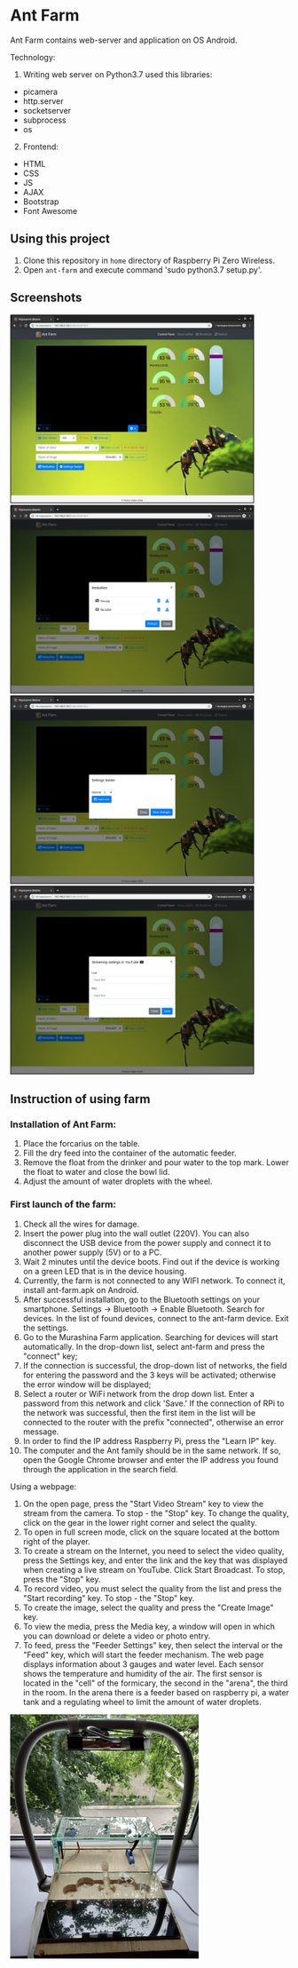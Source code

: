 # Ant Farm

Ant Farm contains web-server and application on OS Android. 

Technology:
1. Writing web server on Python3.7 used this libraries: 
 - picamera
 - http.server
 - socketserver
 - subprocess
 - os
2. Frontend:
 - HTML
 - CSS
 - JS
 - AJAX
 - Bootstrap
 - Font Awesome

 ## Using this project
 
 1. Clone this repository in `home` directory of Raspberry Pi Zero Wireless.
 2. Open `ant-farm` and execute command 'sudo python3.7 setup.py'.
 
 ## Screenshots

<img src = "https://github.com/vadim9999/ant-farm/blob/master/screenshots/1.png"  height="340" width="440" >
<img src = "https://github.com/vadim9999/ant-farm/blob/master/screenshots/2.png"  height="340" width="440" >
<img src = "https://github.com/vadim9999/ant-farm/blob/master/screenshots/3.png"  height="340" width="440" >
<img src = "https://github.com/vadim9999/ant-farm/blob/master/screenshots/4.png"  height="340" width="440" >

## Instruction of using farm

### Installation of Ant Farm:
1. Place the forcarius on the table.
2. Fill the dry feed into the container of the automatic feeder.
3. Remove the float from the drinker and pour water to the top mark. Lower the float to water and close the bowl lid.
4. Adjust the amount of water droplets with the wheel.

### First launch of the farm:
1. Check all the wires for damage.
2. Insert the power plug into the wall outlet (220V). You can also disconnect the USB device from the power supply and connect it to another power supply (5V) or to a PC.
3. Wait 2 minutes until the device boots. Find out if the device is working on a green LED that is in the device housing.
4. Currently, the farm is not connected to any WIFI network. To connect it, install ant-farm.apk on Android.
5. After successful installation, go to the Bluetooth settings on your smartphone. Settings -> Bluetooth -> Enable Bluetooth. Search for devices. In the list of found devices, connect to the ant-farm device. Exit the settings.
6. Go to the Murashina Farm application. Searching for devices will start automatically. In the drop-down list, select ant-farm and press the "connect" key;
7. If the connection is successful, the drop-down list of networks, the field for entering the password and the 3 keys will be activated; otherwise the error window will be displayed;
8. Select a router or WiFi network from the drop down list. Enter a password from this network and click 'Save.' If the connection of RPi to the network was successful, then the first item in the list will be connected to the router with the prefix "connected", otherwise an error message.
9. In order to find the IP address Raspberry Pi, press the "Learn IP" key.
10. The computer and the Ant family should be in the same network. If so, open the Google Chrome browser and enter the IP address you found through the application in the search field.

Using a webpage:
1. On the open page, press the "Start Video Stream" key to view the stream from the camera. To stop - the "Stop" key. To change the quality, click on the gear in the lower right corner and select the quality.
2. To open in full screen mode, click on the square located at the bottom right of the player.
3. To create a stream on the Internet, you need to select the video quality, press the Settings key, and enter the link and the key that was displayed when creating a live stream on YouTube. Click Start Broadcast. To stop, press the "Stop" key.
4. To record video, you must select the quality from the list and press the "Start recording" key. To stop - the "Stop" key.
5. To create the image, select the quality and press the "Create Image" key.
6. To view the media, press the Media key, a window will open in which you can download or delete a video or photo entry.
7. To feed, press the "Feeder Settings" key, then select the interval or the "Feed" key, which will start the feeder mechanism.
The web page displays information about 3 gauges and water level. Each sensor shows the temperature and humidity of the air. The first sensor is located in the "cell" of the formicary, the second in the "arena", the third in the room. In the arena there is a feeder based on raspberry pi, a water tank and a regulating wheel to limit the amount of water droplets.

<img src = "https://github.com/vadim9999/ant-farm/blob/master/screenshots/farm.png"  height="440" width="340" >

